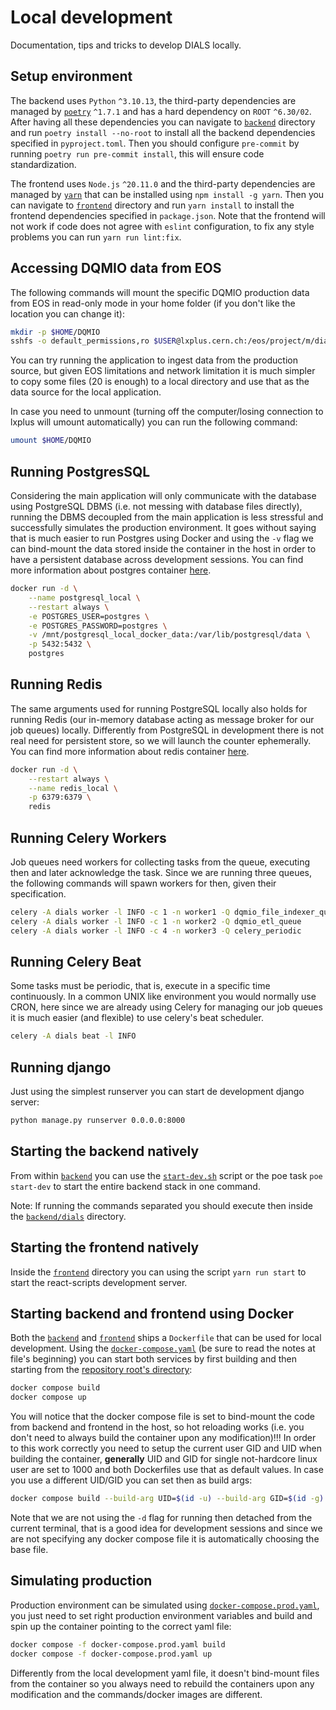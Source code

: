 # Local development

Documentation, tips and tricks to develop DIALS locally.

## Setup environment

The backend uses `Python` `^3.10.13`, the third-party dependencies are managed by [`poetry`](https://python-poetry.org/) `^1.7.1` and has a hard dependency on `ROOT` `^6.30/02`. After having all these dependencies you can navigate to [`backend`](/backend/) directory and run `poetry install --no-root` to install all the backend dependencies specified in `pyproject.toml`. Then you should configure `pre-commit` by running `poetry run pre-commit install`, this will ensure code standardization.

The frontend uses `Node.js` `^20.11.0` and the third-party dependencies are managed by [`yarn`](https://www.npmjs.com/package/yarn) that can be installed using `npm install -g yarn`. Then you can navigate to [`frontend`](/frontend/) directory and run `yarn install` to install the frontend dependencies specified in `package.json`. Note that the frontend will not work if code does not agree with `eslint` configuration, to fix any style problems you can run `yarn run lint:fix`.

## Accessing DQMIO data from EOS

The following commands will mount the specific DQMIO production data from EOS in read-only mode in your home folder (if you don't like the location you can change it):

```bash
mkdir -p $HOME/DQMIO
sshfs -o default_permissions,ro $USER@lxplus.cern.ch:/eos/project/m/dials/public/DQMIO $HOME/DQMIO
```

You can try running the application to ingest data from the production source, but given EOS limitations and network limitation it is much simpler to copy some files (20 is enough) to a local directory and use that as the data source for the local application.

In case you need to unmount (turning off the computer/losing connection to lxplus will umount automatically) you can run the following command:

```bash
umount $HOME/DQMIO
```

## Running PostgresSQL

Considering the main application will only communicate with the database using PostgreSQL DBMS (i.e. not messing with database files directly), running the DBMS decoupled from the main application is less stressful and successfully simulates the production environment. It goes without saying that is much easier to run Postgres using Docker and using the `-v` flag we can bind-mount the data stored inside the container in the host in order to have a persistent database across development sessions. You can find more information about postgres container [here](https://hub.docker.com/_/postgres).

```bash
docker run -d \
    --name postgresql_local \
    --restart always \
    -e POSTGRES_USER=postgres \
    -e POSTGRES_PASSWORD=postgres \
    -v /mnt/postgresql_local_docker_data:/var/lib/postgresql/data \
    -p 5432:5432 \
    postgres
```

## Running Redis

The same arguments used for running PostgreSQL locally also holds for running Redis (our in-memory database acting as message broker for our job queues) locally. Differently from PostgreSQL in development there is not real need for persistent store, so we will launch the counter ephemerally. You can find more information about redis container [here](https://hub.docker.com/_/redis).

```bash
docker run -d \
    --restart always \
    --name redis_local \
    -p 6379:6379 \
    redis
```

## Running Celery Workers

Job queues need workers for collecting tasks from the queue, executing then and later acknowledge the task. Since we are running three queues, the following commands will spawn workers for then, given their specification.

```bash
celery -A dials worker -l INFO -c 1 -n worker1 -Q dqmio_file_indexer_queue
celery -A dials worker -l INFO -c 1 -n worker2 -Q dqmio_etl_queue
celery -A dials worker -l INFO -c 4 -n worker3 -Q celery_periodic
```

## Running Celery Beat

Some tasks must be periodic, that is, execute in a specific time continuously. In a common UNIX like environment you would normally use CRON, here since we are already using Celery for managing our job queues it is much easier (and flexible) to use celery's beat scheduler.

```bash
celery -A dials beat -l INFO
```

## Running django

Just using the simplest runserver you can start de development django server:

```bash
python manage.py runserver 0.0.0.0:8000
```

## Starting the backend natively

From within [`backend`](/backend/) you can use the [`start-dev.sh`](/backend/scripts/start-dev.sh) script or the poe task `poe start-dev` to start the entire backend stack in one command.

Note: If running the commands separated you should execute then inside the [`backend/dials`](/backend/dials/) directory.

## Starting the frontend natively

Inside the [`frontend`](/frontend/) directory you can using the script `yarn run start` to start the react-scripts development server.

## Starting backend and frontend using Docker

Both the [`backend`](/backend/) and [`frontend`](/frontend/) ships a `Dockerfile` that can be used for local development. Using the [`docker-compose.yaml`](/docker-compose.yaml) (be sure to read the notes at file's beginning) you can start both services by first building and then starting from the [repository root's directory](/):

```bash
docker compose build
docker compose up
```

You will notice that the docker compose file is set to bind-mount the code from backend and frontend in the host, so hot reloading works (i.e. you don't need to always build the container upon any modification)!!! In order to this work correctly you need to setup the current user GID and UID when building the container, **generally** UID and GID for single not-hardcore linux user are set to 1000 and both Dockerfiles use that as default values. In case you use a different UID/GID you can set then as build args:

```bash
docker compose build --build-arg UID=$(id -u) --build-arg GID=$(id -g)
```

Note that we are not using the `-d` flag for running then detached from the current terminal, that is a good idea for development sessions and since we are not specifying any docker compose file it is automatically choosing the base file.

## Simulating production

Production environment can be simulated using [`docker-compose.prod.yaml`](/docker-compose.prod.yaml), you just need to set right production environment variables and build and spin up the container pointing to the correct yaml file:

```bash
docker compose -f docker-compose.prod.yaml build
docker compose -f docker-compose.prod.yaml up
```

Differently from the local development yaml file, it doesn't bind-mount files from the container so you always need to rebuild the containers upon any modification and the commands/docker images are different.
